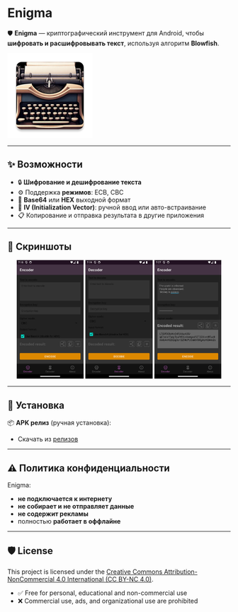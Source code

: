 # Enigma

🛡 **Enigma** — криптографический инструмент для Android, чтобы **шифровать и расшифровывать текст**, используя алгоритм **Blowfish**.

![Иконка приложения](/app/src/main/res/mipmap-xxxhdpi/ic_launcher.webp)

---

## ✨ Возможности

- 🔒 **Шифрование и дешифрование текста**
- ⚙️ Поддержка **режимов**: ECB, CBC
- 🔁 **Base64** или **HEX** выходной формат
- 🔐 **IV (Initialization Vector)**: ручной ввод или авто-встраивание
- 📋 Копирование и отправка результата в другие приложения

---

## 📸 Скриншоты

<p align="center">
  <img src="files/screenshot_01.png" alt="Скриншот 1" width="30%">
  <img src="files/screenshot_02.png" alt="Скриншот 2" width="30%">
  <img src="files/screenshot_03.png" alt="Скриншот 3" width="30%">
</p>

---

## 🚀 Установка

📦 **APK релиз** (ручная установка):
- Скачать из [релизов](https://github.com/rokkystudio/enigma/releases)

---

## ⚠️ Политика конфиденциальности

Enigma:
- **не подключается к интернету**
- **не собирает и не отправляет данные**
- **не содержит рекламы**
- полностью **работает в оффлайне**

---

## 🛡 License

This project is licensed under the [Creative Commons Attribution-NonCommercial 4.0 International (CC BY-NC 4.0)](/LICENSE).

- ✅ Free for personal, educational and non-commercial use
- ❌ Commercial use, ads, and organizational use are prohibited
